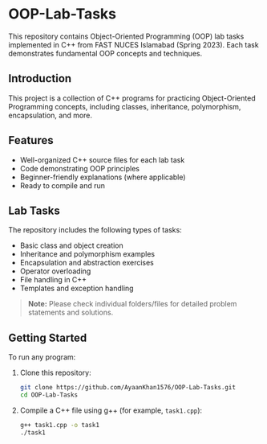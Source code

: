 # OOP-Lab-Tasks

This repository contains Object-Oriented Programming (OOP) lab tasks implemented in C++ from FAST NUCES Islamabad (Spring 2023). Each task demonstrates fundamental OOP concepts and techniques.

## Introduction

This project is a collection of C++ programs for practicing Object-Oriented Programming concepts, including classes, inheritance, polymorphism, encapsulation, and more.

## Features

- Well-organized C++ source files for each lab task
- Code demonstrating OOP principles
- Beginner-friendly explanations (where applicable)
- Ready to compile and run

## Lab Tasks

The repository includes the following types of tasks:

- Basic class and object creation
- Inheritance and polymorphism examples
- Encapsulation and abstraction exercises
- Operator overloading
- File handling in C++
- Templates and exception handling

> **Note:** Please check individual folders/files for detailed problem statements and solutions.

## Getting Started

To run any program:

1. Clone this repository:
    ```bash
    git clone https://github.com/AyaanKhan1576/OOP-Lab-Tasks.git
    cd OOP-Lab-Tasks
    ```

2. Compile a C++ file using g++ (for example, `task1.cpp`):
    ```bash
    g++ task1.cpp -o task1
    ./task1
    ```
